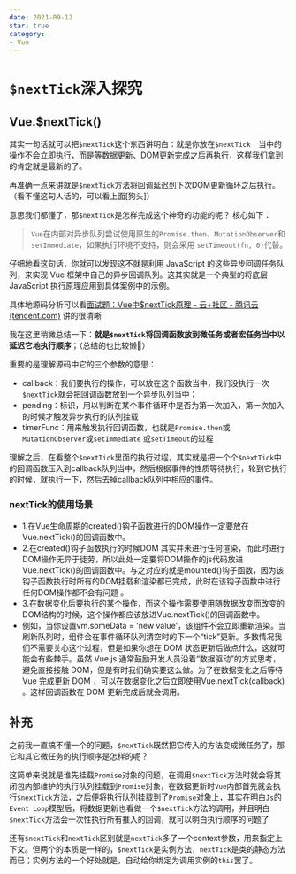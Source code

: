 ```yaml
---
date: 2021-09-12
star: true
category:
- Vue
---
```

# `$nextTick`深入探究

## Vue.$nextTick()

其实一句话就可以把`$nextTick`这个东西讲明白：就是你放在`$nextTick  `当中的操作不会立即执行，而是等数据更新、DOM更新完成之后再执行，这样我们拿到的肯定就是最新的了。

再准确一点来讲就是`$nextTick`方法将回调延迟到下次DOM更新循环之后执行。（看不懂这句人话的，可以看上面[狗头]）

意思我们都懂了，那`$nextTick`是怎样完成这个神奇的功能的呢？ 核心如下：

> `Vue`在内部对异步队列尝试使用原生的`Promise.then`、`MutationObserver`和`setImmediate`，如果执行环境不支持，则会采用 `setTimeout(fn, 0)`代替。

仔细地看这句话，你就可以发现这不就是利用 JavaScript 的这些异步回调任务队列，来实现 Vue 框架中自己的异步回调队列。这其实就是一个典型的将底层 JavaScript 执行原理应用到具体案例中的示例。

具体地源码分析可以看[面试题：Vue中$nextTick原理 - 云+社区 - 腾讯云 (tencent.com)](https://link.juejin.cn?target=https%3A%2F%2Fcloud.tencent.com%2Fdeveloper%2Farticle%2F1633546)  讲的很清晰

我在这里稍微总结一下：**就是`$nextTick`将回调函数放到微任务或者宏任务当中以延迟它地执行顺序**；（总结的也比较懒👶）

重要的是理解源码中它的三个参数的意思：

- callback：我们要执行的操作，可以放在这个函数当中，我们没执行一次`$nextTick`就会把回调函数放到一个异步队列当中；
- pending：标识，用以判断在某个事件循环中是否为第一次加入，第一次加入的时候才触发异步执行的队列挂载
- timerFunc：用来触发执行回调函数，也就是`Promise.then`或`MutationObserver`或`setImmediate` 或`setTimeout`的过程

理解之后，在看整个`$nextTick`里面的执行过程，其实就是把一个个`$nextTick`中的回调函数压入到callback队列当中，然后根据事件的性质等待执行，轮到它执行的时候，就执行一下，然后去掉callback队列中相应的事件。

### nextTick的使用场景

- 1.在Vue生命周期的created()钩子函数进行的DOM操作一定要放在Vue.nextTick()的回调函数中。
- 2.在created()钩子函数执行的时候DOM 其实并未进行任何渲染，而此时进行DOM操作无异于徒劳，所以此处一定要将DOM操作的js代码放进Vue.nextTick()的回调函数中。与之对应的就是mounted()钩子函数，因为该钩子函数执行时所有的DOM挂载和渲染都已完成，此时在该钩子函数中进行任何DOM操作都不会有问题 。
- 3.在数据变化后要执行的某个操作，而这个操作需要使用随数据改变而改变的DOM结构的时候，这个操作都应该放进Vue.nextTick()的回调函数中。
- 例如，当你设置vm.someData = 'new value'，该组件不会立即重新渲染。当刷新队列时，组件会在事件循环队列清空时的下一个“tick”更新。多数情况我们不需要关心这个过程，但是如果你想在 DOM 状态更新后做点什么，这就可能会有些棘手。虽然 Vue.js 通常鼓励开发人员沿着“数据驱动”的方式思考，避免直接接触 DOM，但是有时我们确实要这么做。为了在数据变化之后等待 Vue 完成更新 DOM ，可以在数据变化之后立即使用Vue.nextTick(callback) 。这样回调函数在 DOM 更新完成后就会调用。

## 补充

之前我一直搞不懂一个的问题，`$nextTick`既然把它传入的方法变成微任务了，那它和其它微任务的执行顺序是怎样的呢？

这简单来说就是谁先挂载`Promise`对象的问题，在调用`$nextTick`方法时就会将其闭包内部维护的执行队列挂载到`Promise`对象，在数据更新时`Vue`内部首先就会执行`$nextTick`方法，之后便将执行队列挂载到了`Promise`对象上，其实在明白`Js`的`Event Loop`模型后，将数据更新也看做一个`$nextTick`方法的调用，并且明白`$nextTick`方法会一次性执行所有推入的回调，就可以明白执行顺序的问题了

还有`$nextTick`和`nextTick`区别就是`nextTick`多了一个context参数，用来指定上下文。但两个的本质是一样的，`$nextTick`是实例方法，`nextTick`是类的静态方法而已；实例方法的一个好处就是，自动给你绑定为调用实例的`this`罢了。

